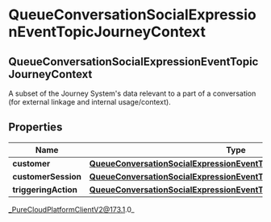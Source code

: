 # QueueConversationSocialExpressionEventTopicJourneyContext

## QueueConversationSocialExpressionEventTopicJourneyContext
A subset of the Journey System&#39;s data relevant to a part of a conversation (for external linkage and internal usage/context).

## Properties

|Name | Type | Description | Notes|
|------------ | ------------- | ------------- | -------------|
| **customer** | [**QueueConversationSocialExpressionEventTopicJourneyCustomer**](QueueConversationSocialExpressionEventTopicJourneyCustomer) |  | [optional] |
| **customerSession** | [**QueueConversationSocialExpressionEventTopicJourneyCustomerSession**](QueueConversationSocialExpressionEventTopicJourneyCustomerSession) |  | [optional] |
| **triggeringAction** | [**QueueConversationSocialExpressionEventTopicJourneyAction**](QueueConversationSocialExpressionEventTopicJourneyAction) |  | [optional] |



_PureCloudPlatformClientV2@173.1.0_
